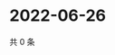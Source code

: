 # 2022-06-26

共 0 条

<!-- BEGIN WEIBO -->
<!-- 最后更新时间 Sun Jun 26 2022 14:17:50 GMT+0800 (China Standard Time) -->

<!-- END WEIBO -->
